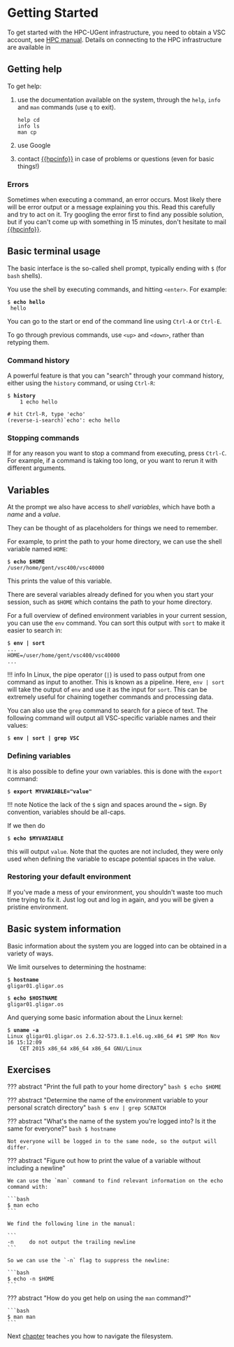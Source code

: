 # Getting Started

To get started with the HPC-UGent infrastructure, you need to obtain a
VSC account, see [HPC manual](../account.md). 
Details on connecting to the HPC infrastructure are available in

## Getting help

To get help:

1.  use the documentation available on the system, through the
    `help`, `info` and `man` commands (use `q` to exit).
    ``` 
    help cd 
    info ls 
    man cp 
    ```
2.  use Google

3. contact <a href="mailto:{{hpcinfo}}">{{hpcinfo}}</a> in case
of problems or questions (even for basic things!)

### Errors

Sometimes when executing a command, an error occurs. Most likely there
will be error output or a message explaining you this. Read this
carefully and try to act on it. Try googling the error first to find any
possible solution, but if you can't come up with something in 15
minutes, don't hesitate to mail 
<a href="mailto:{{hpcinfo}}">{{hpcinfo}}</a>.

## Basic terminal usage

The basic interface is the so-called shell prompt, typically ending with
`$` (for `bash` shells).

You use the shell by executing commands, and hitting
`<enter>`. For example: 
<pre><code>$<b> echo hello 
</b> hello </code></pre>

You can go to the start or end of the command line using
`Ctrl-A` or `Ctrl-E`.

To go through previous commands, use `<up>` and
`<down>`, rather than retyping them.

### Command history

A powerful feature is that you can "search" through your command
history, either using the `history` command, or using
`Ctrl-R`: 
<pre><code>$<b> history</b>
    1 echo hello

# hit Ctrl-R, type 'echo' 
(reverse-i-search)`echo': echo hello
</code></pre>

### Stopping commands

If for any reason you want to stop a command from executing, press
`Ctrl-C`. For example, if a command is taking too long, or
you want to rerun it with different arguments.

## Variables

At the prompt we also have access to *shell variables*, which have both a
*name* and a *value*.

They can be thought of as placeholders for things we need to remember.

For example, to print the path to your home directory, we can use the
shell variable named `HOME`:

<pre><code>$<b> echo $HOME</b> 
/user/home/gent/vsc400/vsc40000
</code></pre>

This prints the value of this variable.

There are several variables already defined for you when you start your
session, such as `$HOME` which contains the path to your
home directory.

For a full overview of defined environment variables in your current
session, you can use the `env` command. You can sort this
output with `sort` to make it easier to search in:

<pre><code>$<b> env | sort</b> 
...
HOME=/user/home/gent/vsc400/vsc40000 
... </code></pre>

!!! info
    In Linux, the pipe operator (`|`) is used to pass output from one command as input to another. 
    This is known as a pipeline. Here, `env | sort` will take the output of `env` and use it as the input for `sort`. 
    This can be extremely useful for chaining together commands and processing data.

You can also use the `grep` command to search for a piece of text. The
following command will output all VSC-specific variable names and their
values:

<pre><code>$ <b>env | sort | grep VSC</b></code></pre>

### Defining variables

It is also possible to define your own variables. this is done with the `export` command:

<pre><code>$ <b>export MYVARIABLE="value"</b></code></pre>


!!! note
    Notice the lack of the `$` sign and spaces around the `=` sign. 
    By convention, variables should be all-caps.


If we then do 
<pre><code>$ <b>echo $MYVARIABLE</b></code></pre>

this will output `value`. Note that the quotes are not
included, they were only used when defining the variable to escape
potential spaces in the value.

### Restoring your default environment

If you've made a mess of your environment, you shouldn't waste too much
time trying to fix it. Just log out and log in again, and you will be
given a pristine environment.

## Basic system information

Basic information about the system you are logged into can be obtained
in a variety of ways.

We limit ourselves to determining the hostname: 
<pre><code>$ <b>hostname</b> 
gligar01.gligar.os

$ <b>echo $HOSTNAME</b> 
gligar01.gligar.os 
</code></pre>

And querying some basic information about the Linux kernel:
<pre><code>$ <b>uname -a </b>
Linux gligar01.gligar.os 2.6.32-573.8.1.el6.ug.x86_64 #1 SMP Mon Nov 16 15:12:09
    CET 2015 x86_64 x86_64 x86_64 GNU/Linux
</code></pre>



## Exercises

??? abstract "Print the full path to your home directory"
    ```bash
    $ echo $HOME
    ```

??? abstract "Determine the name of the environment variable to your personal scratch directory"
    ```bash
    $ env | grep SCRATCH
    ```

??? abstract "What's the name of the system you're logged into? Is it the same for everyone?"
    ```bash
    $ hostname
    ```
    
    Not everyone will be logged in to the same node, so the output will differ.

??? abstract "Figure out how to print the value of a variable without including a newline"
    
    We can use the `man` command to find relevant information on the echo command with:

    ```bash
    $ man echo
    ```

    We find the following line in the manual:

    ```
    -n     do not output the trailing newline
    ```
    
    So we can use the `-n` flag to suppress the newline:
    
    ```bash
    $ echo -n $HOME
    ```

??? abstract "How do you get help on using the `man` command?"
    
    ```bash
    $ man man
    ```

Next [chapter](navigating.md) teaches you how to navigate the filesystem.
